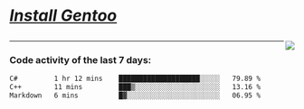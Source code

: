 
<div align="left" style=""> <!--td installgentoo-->

<h1 style="border: none;">
  
 [*Install Gentoo*](https://wiki.gentoo.org/wiki/Handbook:Main_Page)
</h1>


<img align="right" src="https://github-readme-stats.vercel.app/api/top-langs/?username=notdevblue&layout=compact&theme=dark">
  
---

### Code activity of the last 7 days:

<!--START_SECTION:waka-->

```txt
C#         1 hr 12 mins    ████████████████████░░░░░   79.89 %
C++        11 mins         ███▒░░░░░░░░░░░░░░░░░░░░░   13.16 %
Markdown   6 mins          █▓░░░░░░░░░░░░░░░░░░░░░░░   06.95 %
```

<!--END_SECTION:waka-->
